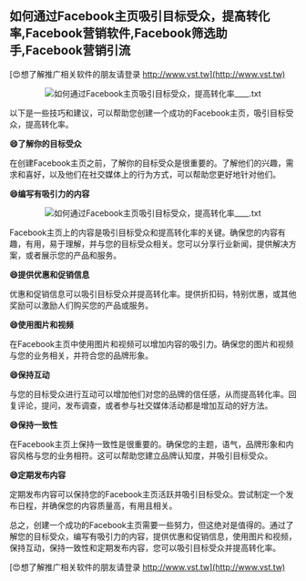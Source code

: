 ## **如何通过Facebook主页吸引目标受众，提高转化率,Facebook营销软件,Facebook筛选助手,Facebook营销引流**

[😍想了解推广相关软件的朋友请登录 http://www.vst.tw](http://www.vst.tw)

 <center><img src="https://vst.tw/MP4/tuiguang/png/8.png" alt="如何通过Facebook主页吸引目标受众，提高转化率____.txt"></center>

以下是一些技巧和建议，可以帮助您创建一个成功的Facebook主页，吸引目标受众，提高转化率。

**😄了解你的目标受众**

在创建Facebook主页之前，了解你的目标受众是很重要的。了解他们的兴趣，需求和喜好，以及他们在社交媒体上的行为方式，可以帮助您更好地针对他们。

**😄编写有吸引力的内容**

 <center><img src="https://vst.tw/MP4/tuiguang/png/2.png" alt="如何通过Facebook主页吸引目标受众，提高转化率____.txt"></center>

Facebook主页上的内容是吸引目标受众和提高转化率的关键。确保您的内容有趣，有用，易于理解，并与您的目标受众相关。您可以分享行业新闻，提供解决方案，或者展示您的产品和服务。

**😄提供优惠和促销信息**

优惠和促销信息可以吸引目标受众并提高转化率。提供折扣码，特别优惠，或其他奖励可以激励人们购买您的产品或服务。

**😄使用图片和视频**

在Facebook主页中使用图片和视频可以增加内容的吸引力。确保您的图片和视频与您的业务相关，并符合您的品牌形象。

**😄保持互动**

与您的目标受众进行互动可以增加他们对您的品牌的信任感，从而提高转化率。回复评论，提问，发布调查，或者参与社交媒体活动都是增加互动的好方法。

**😄保持一致性**

在Facebook主页上保持一致性是很重要的。确保您的主题，语气，品牌形象和内容风格与您的业务相符。这可以帮助您建立品牌认知度，并吸引目标受众。

**😄定期发布内容**

定期发布内容可以保持您的Facebook主页活跃并吸引目标受众。尝试制定一个发布日程，并确保您的内容质量高，有用且相关。

总之，创建一个成功的Facebook主页需要一些努力，但这绝对是值得的。通过了解您的目标受众，编写有吸引力的内容，提供优惠和促销信息，使用图片和视频，保持互动，保持一致性和定期发布内容，您可以吸引目标受众并提高转化率。

[😍想了解推广相关软件的朋友请登录 http://www.vst.tw](http://www.vst.tw)



